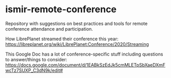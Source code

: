 # ismir-remote-conference
Repository with suggestions on best practices and tools for remote conference attendance and participation. 

How LibrePlanet streamed their conference this year: https://libreplanet.org/wiki/LibrePlanet:Conference/2020/Streaming

This Google Doc has a lot of conference-specific stuff including questions to answer/things to consider: https://docs.google.com/document/d/1EABkSzEdJk5cmMLETpSbXaeDXmFwcTz7SUXP_C3dN9k/edit#
